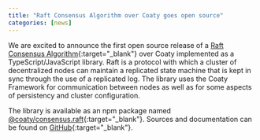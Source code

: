 ```yaml
---
title: "Raft Consensus Algorithm over Coaty goes open source"
categories: [news]
---
```


We are excited to announce the first open source release of a [Raft Consensus
Algorithm](https://raft.github.io/){:target="_blank"} over Coaty implemented as
a TypeScript/JavaScript library. Raft is a protocol with which a cluster of
decentralized nodes can maintain a replicated state machine that is kept in sync
through the use of a replicated log. The library uses the Coaty Framework for
communication between nodes as well as for some aspects of persistency and
cluster configuration.

The library is available as an npm package named
[@coaty/consensus.raft](https://www.npmjs.com/package/@coaty/consensus.raft){:target="_blank"}.
Sources and documentation can be found on
[GitHub](https://github.com/coatyio/consensus.raft.js){:target="_blank"}.

